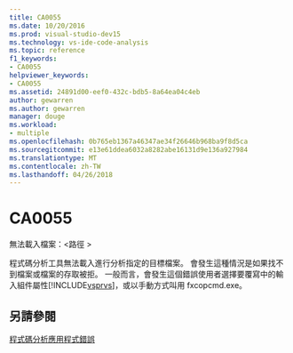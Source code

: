 ```yaml
---
title: CA0055
ms.date: 10/20/2016
ms.prod: visual-studio-dev15
ms.technology: vs-ide-code-analysis
ms.topic: reference
f1_keywords:
- CA0055
helpviewer_keywords:
- CA0055
ms.assetid: 24891d00-eef0-432c-bdb5-8a64ea04c4eb
author: gewarren
ms.author: gewarren
manager: douge
ms.workload:
- multiple
ms.openlocfilehash: 0b765eb1367a46347ae34f26646b968ba9f8d5ca
ms.sourcegitcommit: e13e61ddea6032a8282abe16131d9e136a927984
ms.translationtype: MT
ms.contentlocale: zh-TW
ms.lasthandoff: 04/26/2018
---
```

# <a name="ca0055"></a>CA0055
無法載入檔案：\<路徑 >

 程式碼分析工具無法載入進行分析指定的目標檔案。 會發生這種情況是如果找不到檔案或檔案的存取被拒。 一般而言，會發生這個錯誤使用者選擇要覆寫中的輸入組件屬性[!INCLUDE[vsprvs](../code-quality/includes/vsprvs_md.md)]，或以手動方式叫用 fxcopcmd.exe。

## <a name="see-also"></a>另請參閱
 [程式碼分析應用程式錯誤](../code-quality/code-analysis-application-errors.md)
